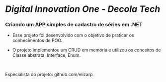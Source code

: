# *Digital Innovation One - Decola Tech* 
### **Criando um APP simples de cadastro de séries em .NET**

* Esse projeto foi desenvolvido com o objetivo de praticar os conhecimentos de POO.

* O projeto implementou um CRUD em memória e utilizou os conceitos de Classe abstrata, Interface, Enum.

&nbsp;
&nbsp;
&nbsp;

Especialista do projeto: github.com/elizarp
